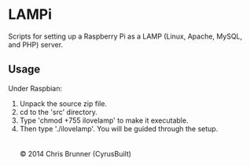 LAMPi
=====

Scripts for setting up a Raspberry Pi as a LAMP (Linux, Apache, MySQL, and PHP) server.

Usage
-----

Under Raspbian:
1) Unpack the source zip file.<br />
2) cd to the 'src' directory.<br />
3) Type 'chmod +755 ilovelamp' to make it executable.<br />
4) Then type './ilovelamp'. You will be guided through the setup.<br />
<br /><br />
&copy; 2014 Chris Brunner (CyrusBuilt) 